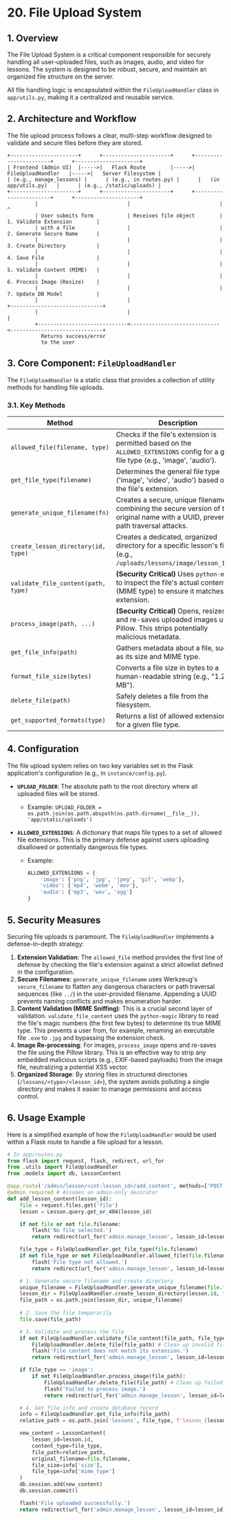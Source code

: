 # 20. File Upload System

## 1. Overview

The File Upload System is a critical component responsible for securely handling all user-uploaded files, such as images, audio, and video for lessons. The system is designed to be robust, secure, and maintain an organized file structure on the server.

All file handling logic is encapsulated within the `FileUploadHandler` class in `app/utils.py`, making it a centralized and reusable service.

## 2. Architecture and Workflow

The file upload process follows a clear, multi-step workflow designed to validate and secure files before they are stored.

```
+----------------------+      +----------------------+      +-----------------------+      +---------------------+
| Frontend (Admin UI)  |----->|   Flask Route        |----->|   FileUploadHandler   |----->|   Server Filesystem |
| (e.g., manage_lessons) |      | (e.g., in routes.py) |      |   (in app/utils.py)   |      | (e.g., /static/uploads) |
+----------------------+      +----------------------+      +-----------------------+      +---------------------+
         |                             |                             |                              ^
         | User submits form           | Receives file object        | 1. Validate Extension        |
         | with a file                 |                             | 2. Generate Secure Name      |
         |                             |                             | 3. Create Directory          |
         |                             |                             | 4. Save File                 |
         |                             |                             | 5. Validate Content (MIME)   |
         |                             |                             | 6. Process Image (Resize)    |
         |                             |                             | 7. Update DB Model           |
         |                             |                             +------------------------------+
         |                             |                                                            |
         +-----------------------------<-----------------------------<------------------------------+
           Returns success/error
           to the user
```

## 3. Core Component: `FileUploadHandler`

The `FileUploadHandler` is a static class that provides a collection of utility methods for handling file uploads.

### 3.1. Key Methods

| Method                           | Description                                                                                                                            |
| -------------------------------- | -------------------------------------------------------------------------------------------------------------------------------------- |
| `allowed_file(filename, type)`   | Checks if the file's extension is permitted based on the `ALLOWED_EXTENSIONS` config for a given file type (e.g., 'image', 'audio').     |
| `get_file_type(filename)`        | Determines the general file type ('image', 'video', 'audio') based on the file's extension.                                            |
| `generate_unique_filename(fn)`   | Creates a secure, unique filename by combining the secure version of the original name with a UUID, preventing path traversal attacks. |
| `create_lesson_directory(id, type)`| Creates a dedicated, organized directory for a specific lesson's files (e.g., `/uploads/lessons/image/lesson_123/`).                 |
| `validate_file_content(path, type)`| **(Security Critical)** Uses `python-magic` to inspect the file's actual content (MIME type) to ensure it matches its extension.      |
| `process_image(path, ...)`       | **(Security Critical)** Opens, resizes, and re-saves uploaded images using Pillow. This strips potentially malicious metadata.         |
| `get_file_info(path)`            | Gathers metadata about a file, such as its size and MIME type.                                                                         |
| `format_file_size(bytes)`        | Converts a file size in bytes to a human-readable string (e.g., "1.2 MB").                                                             |
| `delete_file(path)`              | Safely deletes a file from the filesystem.                                                                                             |
| `get_supported_formats(type)`    | Returns a list of allowed extensions for a given file type.                                                                            |

## 4. Configuration

The file upload system relies on two key variables set in the Flask application's configuration (e.g., in `instance/config.py`).

-   **`UPLOAD_FOLDER`**: The absolute path to the root directory where all uploaded files will be stored.
    -   Example: `UPLOAD_FOLDER = os.path.join(os.path.abspath(os.path.dirname(__file__)), 'app/static/uploads')`

-   **`ALLOWED_EXTENSIONS`**: A dictionary that maps file types to a set of allowed file extensions. This is the primary defense against users uploading disallowed or potentially dangerous file types.
    -   Example:
        ```python
        ALLOWED_EXTENSIONS = {
            'image': {'png', 'jpg', 'jpeg', 'gif', 'webp'},
            'video': {'mp4', 'webm', 'mov'},
            'audio': {'mp3', 'wav', 'ogg'}
        }
        ```

## 5. Security Measures

Securing file uploads is paramount. The `FileUploadHandler` implements a defense-in-depth strategy:

1.  **Extension Validation**: The `allowed_file` method provides the first line of defense by checking the file's extension against a strict allowlist defined in the configuration.
2.  **Secure Filenames**: `generate_unique_filename` uses Werkzeug's `secure_filename` to flatten any dangerous characters or path traversal sequences (like `../`) in the user-provided filename. Appending a UUID prevents naming conflicts and makes enumeration harder.
3.  **Content Validation (MIME Sniffing)**: This is a crucial second layer of validation. `validate_file_content` uses the `python-magic` library to read the file's magic numbers (the first few bytes) to determine its true MIME type. This prevents a user from, for example, renaming an executable file `.exe` to `.jpg` and bypassing the extension check.
4.  **Image Re-processing**: For images, `process_image` opens and re-saves the file using the Pillow library. This is an effective way to strip any embedded malicious scripts (e.g., EXIF-based payloads) from the image file, neutralizing a potential XSS vector.
5.  **Organized Storage**: By storing files in structured directories (`/lessons/<type>/<lesson_id>`), the system avoids polluting a single directory and makes it easier to manage permissions and access control.

## 6. Usage Example

Here is a simplified example of how the `FileUploadHandler` would be used within a Flask route to handle a file upload for a lesson.

```python
# In app/routes.py
from flask import request, flash, redirect, url_for
from .utils import FileUploadHandler
from .models import db, LessonContent

@app.route('/admin/lesson/<int:lesson_id>/add_content', methods=['POST'])
@admin_required # Assumes an admin-only decorator
def add_lesson_content(lesson_id):
    file = request.files.get('file')
    lesson = Lesson.query.get_or_404(lesson_id)

    if not file or not file.filename:
        flash('No file selected.')
        return redirect(url_for('admin.manage_lesson', lesson_id=lesson_id))

    file_type = FileUploadHandler.get_file_type(file.filename)
    if not file_type or not FileUploadHandler.allowed_file(file.filename, file_type):
        flash('File type not allowed.')
        return redirect(url_for('admin.manage_lesson', lesson_id=lesson_id))

    # 1. Generate secure filename and create directory
    unique_filename = FileUploadHandler.generate_unique_filename(file.filename)
    lesson_dir = FileUploadHandler.create_lesson_directory(lesson.id, file_type)
    file_path = os.path.join(lesson_dir, unique_filename)
    
    # 2. Save the file temporarily
    file.save(file_path)

    # 3. Validate and process the file
    if not FileUploadHandler.validate_file_content(file_path, file_type):
        FileUploadHandler.delete_file(file_path) # Clean up invalid file
        flash('File content does not match its extension.')
        return redirect(url_for('admin.manage_lesson', lesson_id=lesson_id))

    if file_type == 'image':
        if not FileUploadHandler.process_image(file_path):
            FileUploadHandler.delete_file(file_path) # Clean up failed processing
            flash('Failed to process image.')
            return redirect(url_for('admin.manage_lesson', lesson_id=lesson_id))

    # 4. Get file info and create database record
    info = FileUploadHandler.get_file_info(file_path)
    relative_path = os.path.join('lessons', file_type, f'lesson_{lesson_id}', unique_filename)

    new_content = LessonContent(
        lesson_id=lesson.id,
        content_type=file_type,
        file_path=relative_path,
        original_filename=file.filename,
        file_size=info['size'],
        file_type=info['mime_type']
    )
    db.session.add(new_content)
    db.session.commit()

    flash('File uploaded successfully.')
    return redirect(url_for('admin.manage_lesson', lesson_id=lesson_id))
